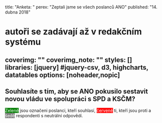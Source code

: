 title: "Anketa: "
perex: "Zeptali jsme se všech poslanců ANO"
published: "14. dubna 2018"
# autoři se zadávají až v redakčním systému
coverimg: ""
coverimg_note: ""
styles: []
libraries: [jquery] #jquery-csv, d3, highcharts, datatables
options: [noheader,nopic]
---




<wide>
	<h2>Souhlasíte s tím, aby se ANO pokusilo sestavit novou vládu ve spolupráci s SPD a KSČM?</h2>
	<p><span style="color:white;background-color:green">Zeleně</span> jsou označeni poslanci, kteří souhlasí, <span style="color:white;background-color:red">červeně</span> ti, kteří jsou proti a <span style="color:white;background-color:grey">šedě</span> respondenti s neutrální odpovědí. </p>
	<div id="anketa"></div> 
</wide>